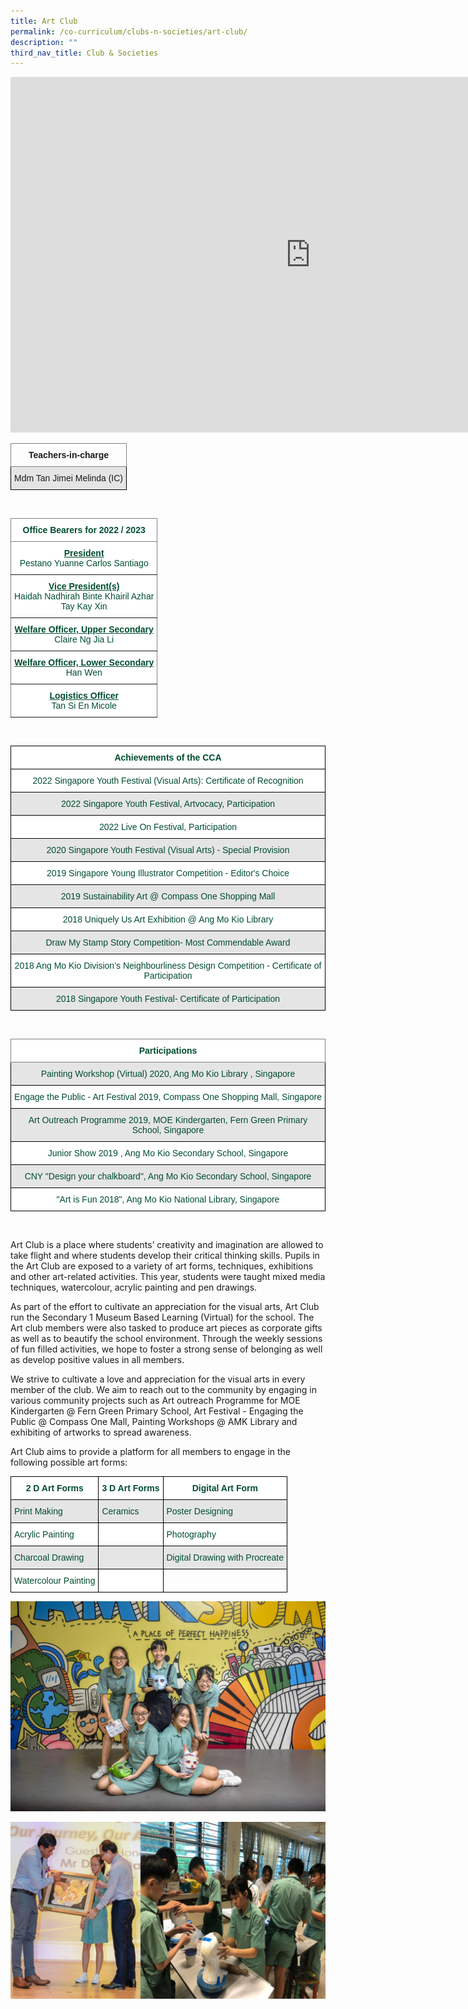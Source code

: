 ```yaml
---
title: Art Club
permalink: /co-curriculum/clubs-n-societies/art-club/
description: ""
third_nav_title: Club & Societies
---
```

<iframe allowfullscreen="true" height="569" width="960" frameborder="0" src="https://docs.google.com/presentation/d/e/2PACX-1vS0ev4JU5ZfxGCObcijXELkU7tyQiejMbDbbco_YtrihHCRZwXZMm0bgCUrAEXbtgFBurq4gm1HpDvf/embed?start=true&amp;loop=true&amp;delayms=3000"></iframe>

<br>
<style type="text/css">
.tg  {border-collapse:collapse;border-spacing:0;}
.tg td{border-color:black;border-style:solid;border-width:1px;font-family:Arial, sans-serif;font-size:14px;
  overflow:hidden;padding:10px 5px;word-break:normal;}
.tg th{border-color:black;border-style:solid;border-width:1px;font-family:Arial, sans-serif;font-size:14px;
  font-weight:normal;overflow:hidden;padding:10px 5px;word-break:normal;}
.tg .tg-uzvj{border-color:inherit;font-weight:bold;text-align:center;vertical-align:middle}
.tg .tg-ymba{background-color:#E5E5E5;text-align:center;vertical-align:middle}
</style>
<table class="tg">
<thead>
  <tr>
    <th class="tg-uzvj"><span style="font-weight:700">Teachers-in-charge</span></th>
  </tr>
</thead>
<tbody>
  <tr>
    <td class="tg-ymba">Mdm Tan Jimei Melinda (IC)</td>
  </tr>
</tbody>
</table>
<br>
<style type="text/css">
.tg  {border-collapse:collapse;border-spacing:0;}
.tg td{border-color:black;border-style:solid;border-width:1px;font-family:Arial, sans-serif;font-size:14px;
  overflow:hidden;padding:10px 5px;word-break:normal;}
.tg th{border-color:black;border-style:solid;border-width:1px;font-family:Arial, sans-serif;font-size:14px;
  font-weight:normal;overflow:hidden;padding:10px 5px;word-break:normal;}
.tg .tg-mwbt{background-color:#FFF;border-color:inherit;color:#004D2E;font-weight:bold;text-align:center;vertical-align:middle}
.tg .tg-ywyw{background-color:#E5E5E5;color:#004D2E;font-weight:bold;text-align:center;text-decoration:underline;vertical-align:top}
.tg .tg-frvs{background-color:#FFF;color:#004D2E;font-weight:bold;text-align:center;text-decoration:underline;vertical-align:top}
</style>
<table class="tg">
<thead>
  <tr>
    <th class="tg-mwbt"><span style="font-weight:700">Office Bearers for 2022 / 2023</span></th>
  </tr>
</thead>
<tbody>
  <tr>
    <td class="tg-mwbt"><u>President</u><br><span style="font-weight:400;color:#004D2E">Pestano Yuanne Carlos Santiago </span></td>
  </tr>
  <tr>
    <td class="tg-mwbt"><u>Vice President(s)</u><br><span style="font-weight:400;color:#004D2E">Haidah Nadhirah Binte Khairil Azhar</span><br><span style="font-weight:400;color:#004D2E">Tay Kay Xin</span></td>
  </tr>
	<tr>
		<td class="tg-mwbt"><u>Welfare Officer, Upper Secondary</u><br><span style="font-weight:400;color:#004D2E">Claire Ng Jia Li</span></td>
	</tr>
	<tr>
		<td class="tg-mwbt"><u>Welfare Officer, Lower Secondary</u><br><span style="font-weight:400;color:#004D2E">Han Wen</span></td>
	</tr>
	<tr>
		<td class="tg-mwbt"><u>Logistics Officer</u><br><span style="font-weight:400;color:#004D2E">Tan Si En Micole</span></td>
	</tr>
	
</tbody>
</table>
<br>
<style type="text/css">
.tg  {border-collapse:collapse;border-spacing:0;}
.tg td{border-color:black;border-style:solid;border-width:1px;font-family:Arial, sans-serif;font-size:14px;
  overflow:hidden;padding:10px 5px;word-break:normal;}
.tg th{border-color:black;border-style:solid;border-width:1px;font-family:Arial, sans-serif;font-size:14px;
  font-weight:normal;overflow:hidden;padding:10px 5px;word-break:normal;}
.tg .tg-74pa{background-color:#FFF;color:#004D2E;font-weight:bold;text-align:center;vertical-align:middle}
.tg .tg-bapb{background-color:#E5E5E5;color:#004D2E;text-align:center;vertical-align:middle}
.tg .tg-wpup{background-color:#FFF;color:#004D2E;text-align:center;vertical-align:middle}
</style>
<table class="tg">
<thead>
  <tr>
    <th class="tg-74pa"><span style="font-weight:700"><b>Achievements of the CCA</b></span></th>
  </tr>
</thead>
<tbody>
	<tr>
    <td class="tg-wpup">2022 Singapore Youth Festival (Visual Arts): Certificate of Recognition</td>
  </tr>
	<tr>
    <td class="tg-bapb">2022 Singapore Youth Festival, Artvocacy, Participation</td>
  </tr>
	<tr>
    <td class="tg-wpup">2022 Live On Festival, Participation </td>
  </tr>
  <tr>
    <td class="tg-bapb">2020 Singapore Youth Festival (Visual Arts) - Special Provision</td>
  </tr>
  <tr>
    <td class="tg-wpup">2019 Singapore Young Illustrator Competition - Editor's Choice</td>
  </tr>
  <tr>
    <td class="tg-bapb">2019 Sustainability Art @ Compass One Shopping Mall</td>
  </tr>
  <tr>
    <td class="tg-wpup">2018 Uniquely Us Art Exhibition @ Ang Mo Kio Library</td>
  </tr>
  <tr>
    <td class="tg-bapb">Draw My Stamp Story Competition- Most Commendable Award</td>
  </tr>
  <tr>
    <td class="tg-wpup">2018 Ang Mo Kio Division’s Neighbourliness Design Competition - Certificate of Participation</td>
  </tr>
  <tr>
    <td class="tg-bapb">2018 Singapore Youth Festival- Certificate of Participation</td>
  </tr>
</tbody>
</table>
<br>
<style type="text/css">
.tg  {border-collapse:collapse;border-spacing:0;}
.tg td{border-color:black;border-style:solid;border-width:1px;font-family:Arial, sans-serif;font-size:14px;
  overflow:hidden;padding:10px 5px;word-break:normal;}
.tg th{border-color:black;border-style:solid;border-width:1px;font-family:Arial, sans-serif;font-size:14px;
  font-weight:normal;overflow:hidden;padding:10px 5px;word-break:normal;}
.tg .tg-mwbt{background-color:#FFF;border-color:inherit;color:#004D2E;font-weight:bold;text-align:center;vertical-align:middle}
.tg .tg-bapb{background-color:#E5E5E5;color:#004D2E;text-align:center;vertical-align:middle}
.tg .tg-wpup{background-color:#FFF;color:#004D2E;text-align:center;vertical-align:middle}
</style>
<table class="tg">
<thead>
  <tr>
    <th class="tg-mwbt"><span style="font-weight:700">Participations</span></th>
  </tr>
</thead>
<tbody>
  <tr>
    <td class="tg-bapb">Painting Workshop (Virtual) 2020, Ang Mo Kio Library , Singapore</td>
  </tr>
  <tr>
    <td class="tg-wpup">Engage the Public - Art Festival 2019, Compass One Shopping Mall, Singapore</td>
  </tr>
  <tr>
    <td class="tg-bapb">Art Outreach Programme 2019, MOE Kindergarten, Fern Green Primary School, Singapore</td>
  </tr>
  <tr>
    <td class="tg-wpup">Junior Show 2019 , Ang Mo Kio Secondary School, Singapore</td>
  </tr>
  <tr>
    <td class="tg-bapb">CNY "Design your chalkboard", Ang Mo Kio Secondary School, Singapore</td>
  </tr>
  <tr>
    <td class="tg-wpup">"Art is Fun 2018", Ang Mo Kio National Library, Singapore</td>
  </tr>
</tbody>
</table>
<br>

Art Club is a place where students’ creativity and imagination are allowed to take flight and where students develop their critical thinking skills. Pupils in the Art Club are exposed to a variety of art forms, techniques, exhibitions and other art-related activities. This year, students were taught mixed media techniques, watercolour, acrylic painting and pen drawings.

  

As part of the effort to cultivate an appreciation for the visual arts, Art Club run the Secondary 1 Museum Based Learning (Virtual) for the school. The Art club members were also tasked to produce art pieces as corporate gifts as well as to beautify the school environment. Through the weekly sessions of fun filled activities, we hope to foster a strong sense of belonging as well as develop positive values in all members.

  

We strive to cultivate a love and appreciation for the visual arts in every member of the club. We aim to reach out to the community by engaging in various community projects such as Art outreach Programme for MOE Kindergarten @ Fern Green Primary School, Art Festival - Engaging the Public @ Compass One Mall, Painting Workshops @ AMK Library and exhibiting of artworks to spread awareness.

  

Art Club aims to provide a platform for all members to engage in the following possible art forms:

<style type="text/css">
.tg  {border-collapse:collapse;border-spacing:0;}
.tg td{border-color:black;border-style:solid;border-width:1px;font-family:Arial, sans-serif;font-size:14px;
  overflow:hidden;padding:10px 5px;word-break:normal;}
.tg th{border-color:black;border-style:solid;border-width:1px;font-family:Arial, sans-serif;font-size:14px;
  font-weight:normal;overflow:hidden;padding:10px 5px;word-break:normal;}
.tg .tg-74pa{background-color:#FFF;color:#004D2E;font-weight:bold;text-align:center;vertical-align:middle}
.tg .tg-nlyn{background-color:#FFF;color:#004D2E;text-align:left;vertical-align:top}
.tg .tg-60xp{background-color:#E5E5E5;color:#004D2E;text-align:left;vertical-align:middle}
.tg .tg-xar3{background-color:#FFF;color:#004D2E;text-align:left;vertical-align:middle}
.tg .tg-didf{background-color:#E5E5E5;color:#004D2E;text-align:left;vertical-align:top}
.tg .tg-0lax{text-align:left;vertical-align:top}
</style>
<table class="tg">
<thead>
  <tr>
    <th class="tg-74pa"><span style="font-weight:700">2 D Art Forms</span></th>
    <th class="tg-74pa"><span style="font-weight:700">3 D Art Forms</span></th>
    <th class="tg-74pa"><span style="font-weight:700">Digital Art Form</span></th>
  </tr>
</thead>
<tbody>
  <tr>
    <td class="tg-60xp">Print Making</td>
    <td class="tg-60xp">Ceramics</td>
    <td class="tg-60xp">Poster Designing</td>
  </tr>
  <tr>
    <td class="tg-xar3">Acrylic Painting</td>
    <td class="tg-nlyn"></td>
    <td class="tg-xar3">Photography</td>
  </tr>
  <tr>
    <td class="tg-60xp">Charcoal Drawing</td>
    <td class="tg-didf"></td>
    <td class="tg-60xp">Digital Drawing with Procreate</td>
  </tr>
  <tr>
    <td class="tg-xar3">Watercolour Painting</td>
    <td class="tg-nlyn"></td>
    <td class="tg-0lax"></td>
  </tr>
</tbody>
</table>

![](/images/Art%20Club%209.jpg)

![](/images/Art%20Club%208.jpg)